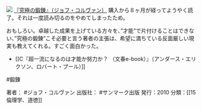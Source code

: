 [![](https://images-fe.ssl-images-amazon.com/images/I/41TOjHZuF0L._SL160_.jpg)](http://www.amazon.co.jp/exec/obidos/ASIN/4763130366/choiyaki81-22/ref=nosim)
[『究極の鍛錬』（ジョフ・コルヴァン）](http://www.amazon.co.jp/exec/obidos/ASIN/4763130366/choiyaki81-22/ref=nosim)
購入から８ヶ月が経ってようやく読了。それは一度読み切るのをやめてしまったため。

おもしろい。卓越した成果を上げている方々を、”才能”で片付けることはできない、”究極の鍛錬”こそ必要と言う著者の主張は、希望に満ちている反面厳しい現実も教えてくれる。すごく面白かった。

- [[C『超一流になるのは才能か努力か？ （文春e-book）』（アンダース・エリクソン、ロバート・プール）]]

#鍛錬 

著者： #ジョフ・コルヴァン
出版社： #サンマーク出版
発行：2010
分類：[[15倫理学、道徳]]

